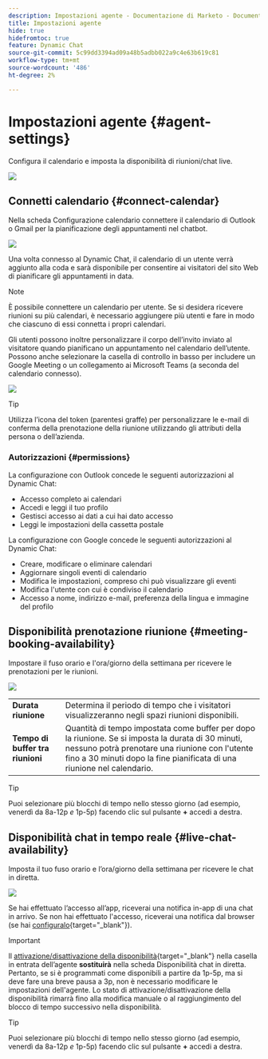 ```yaml
---
description: Impostazioni agente - Documentazione di Marketo - Documentazione del prodotto
title: Impostazioni agente
hide: true
hidefromtoc: true
feature: Dynamic Chat
source-git-commit: 5c99dd3394ad09a48b5adbb022a9c4e63b619c81
workflow-type: tm+mt
source-wordcount: '486'
ht-degree: 2%

---
```


# Impostazioni agente {#agent-settings}

Configura il calendario e imposta la disponibilità di riunioni/chat live.

![](assets/agent-settings-1.png)

## Connetti calendario {#connect-calendar}

Nella scheda Configurazione calendario connettere il calendario di Outlook o Gmail per la pianificazione degli appuntamenti nel chatbot.

![](assets/agent-settings-2.png)

Una volta connesso al Dynamic Chat, il calendario di un utente verrà aggiunto alla coda e sarà disponibile per consentire ai visitatori del sito Web di pianificare gli appuntamenti in data.

>[!NOTE]
>
>È possibile connettere un calendario per utente. Se si desidera ricevere riunioni su più calendari, è necessario aggiungere più utenti e fare in modo che ciascuno di essi connetta i propri calendari.

Gli utenti possono inoltre personalizzare il corpo dell’invito inviato al visitatore quando pianificano un appuntamento nel calendario dell’utente. Possono anche selezionare la casella di controllo in basso per includere un Google Meeting o un collegamento ai Microsoft Teams (a seconda del calendario connesso).

![](assets/agent-settings-3.png)

>[!TIP]
>
>Utilizza l’icona del token (parentesi graffe) per personalizzare le e-mail di conferma della prenotazione della riunione utilizzando gli attributi della persona o dell’azienda.

### Autorizzazioni {#permissions}

La configurazione con Outlook concede le seguenti autorizzazioni al Dynamic Chat:

* Accesso completo ai calendari
* Accedi e leggi il tuo profilo
* Gestisci accesso ai dati a cui hai dato accesso
* Leggi le impostazioni della cassetta postale

La configurazione con Google concede le seguenti autorizzazioni al Dynamic Chat:

* Creare, modificare o eliminare calendari
* Aggiornare singoli eventi di calendario
* Modifica le impostazioni, compreso chi può visualizzare gli eventi
* Modifica l&#39;utente con cui è condiviso il calendario
* Accesso a nome, indirizzo e-mail, preferenza della lingua e immagine del profilo

## Disponibilità prenotazione riunione {#meeting-booking-availability}

Impostare il fuso orario e l&#39;ora/giorno della settimana per ricevere le prenotazioni per le riunioni.

![](assets/agent-settings-4.png)

<table> 
 <tbody> 
  <tr> 
   <td><b>Durata riunione</b></td>
   <td>Determina il periodo di tempo che i visitatori visualizzeranno negli spazi riunioni disponibili.</td>
  </tr> 
  <tr> 
   <td><b>Tempo di buffer tra riunioni</b></td>
   <td>Quantità di tempo impostata come buffer per dopo la riunione. Se si imposta la durata di 30 minuti, nessuno potrà prenotare una riunione con l'utente fino a 30 minuti dopo la fine pianificata di una riunione nel calendario.</td>
  </tr>
 </tbody> 
</table>

>[!TIP]
>
>Puoi selezionare più blocchi di tempo nello stesso giorno (ad esempio, venerdì da 8a-12p _e_ 1p-5p) facendo clic sul pulsante **+** accedi a destra.

## Disponibilità chat in tempo reale {#live-chat-availability}

Imposta il tuo fuso orario e l’ora/giorno della settimana per ricevere le chat in diretta.

![](assets/agent-settings-5.png)

Se hai effettuato l’accesso all’app, riceverai una notifica in-app di una chat in arrivo. Se non hai effettuato l&#39;accesso, riceverai una notifica dal browser (se hai [configuralo](/help/marketo/product-docs/demand-generation/dynamic-chat-two/live-chat/agent-inbox.md#live-chat-notifications){target="_blank"}).

>[!IMPORTANT]
>
>Il [attivazione/disattivazione della disponibilità](/help/marketo/product-docs/demand-generation/dynamic-chat-two/live-chat/agent-inbox.md#availability-toggle){target="_blank"} nella casella in entrata dell’agente **sostituirà** nella scheda Disponibilità chat in diretta. Pertanto, se si è programmati come disponibili a partire da 1p-5p, ma si deve fare una breve pausa a 3p, non è necessario modificare le impostazioni dell&#39;agente. Lo stato di attivazione/disattivazione della disponibilità rimarrà fino alla modifica manuale o al raggiungimento del blocco di tempo successivo nella disponibilità.

>[!TIP]
>
>Puoi selezionare più blocchi di tempo nello stesso giorno (ad esempio, venerdì da 8a-12p _e_ 1p-5p) facendo clic sul pulsante **+** accedi a destra.

